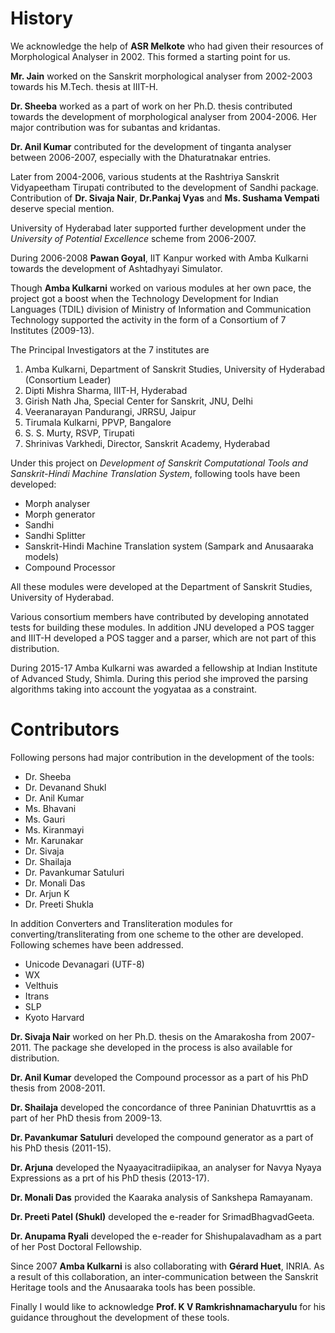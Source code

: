# History

We acknowledge the help of **ASR Melkote** who had given their resources of Morphological Analyser in 2002. This formed a starting point for us.

**Mr. Jain** worked on the Sanskrit morphological analyser from 2002-2003 towards his M.Tech. thesis at IIIT-H.

**Dr. Sheeba** worked as a part of work on her Ph.D. thesis contributed towards the development of morphological analyser from 2004-2006. Her major contribution was for subantas and kridantas.

**Dr. Anil Kumar** contributed for the development of tinganta analyser between 2006-2007, especially with the Dhaturatnakar entries.

Later from 2004-2006, various students at the Rashtriya Sanskrit Vidyapeetham Tirupati contributed to the development of Sandhi package. Contribution of **Dr. Sivaja Nair**, **Dr.Pankaj Vyas** and **Ms. Sushama Vempati** deserve special mention.

University of Hyderabad later supported further development under the *University of Potential Excellence* scheme from 2006-2007.

During 2006-2008 **Pawan Goyal**, IIT Kanpur worked with Amba Kulkarni towards the development of Ashtadhyayi Simulator.

Though **Amba Kulkarni** worked on various modules at her own pace, the project got a boost when the Technology Development for Indian Languages (TDIL) division of Ministry of Information and Communication Technology supported the activity in the form of a Consortium of 7 Institutes (2009-13).

The Principal Investigators at the 7 institutes are

1. Amba Kulkarni, Department of Sanskrit Studies, University of Hyderabad (Consortium Leader)
2. Dipti Mishra Sharma, IIIT-H, Hyderabad
3. Girish Nath Jha, Special Center for Sanskrit, JNU, Delhi
4. Veeranarayan Pandurangi, JRRSU, Jaipur
5. Tirumala Kulkarni, PPVP, Bangalore
6. S. S. Murty, RSVP, Tirupati
7. Shrinivas Varkhedi, Director, Sanskrit Academy, Hyderabad

Under this project on *Development of Sanskrit Computational Tools and Sanskrit-Hindi Machine Translation System*, following tools have been developed:

- Morph analyser
- Morph generator
- Sandhi
- Sandhi Splitter
- Sanskrit-Hindi Machine Translation system (Sampark and Anusaaraka models)
- Compound Processor

All these modules were developed at the Department of Sanskrit Studies, University of Hyderabad.

Various consortium members have contributed by developing annotated tests for building these modules. In addition JNU developed a POS tagger and IIIT-H developed a POS tagger and a parser, which are not part of this distribution.

During 2015-17 Amba Kulkarni was awarded a fellowship at Indian Institute of Advanced Study, Shimla. During this period she improved the parsing algorithms taking into account the yogyataa as a constraint.

# Contributors

Following persons had major contribution in the development of the tools:

- Dr. Sheeba
- Dr. Devanand Shukl
- Dr. Anil Kumar
- Ms. Bhavani
- Ms. Gauri
- Ms. Kiranmayi
- Mr. Karunakar
- Dr. Sivaja
- Dr. Shailaja
- Dr. Pavankumar Satuluri
- Dr. Monali Das
- Dr. Arjun K
- Dr. Preeti Shukla

In addition Converters and Transliteration modules for converting/transliterating from one scheme to the other are developed. Following schemes have been addressed.

- Unicode Devanagari (UTF-8)
- WX
- Velthuis
- Itrans
- SLP
- Kyoto Harvard

**Dr. Sivaja Nair** worked on her Ph.D. thesis on the Amarakosha from 2007-2011. The package she developed in the process is also available for distribution.

**Dr. Anil Kumar** developed the Compound processor as a part of his PhD thesis from 2008-2011.

**Dr. Shailaja** developed the concordance of three Paninian Dhatuvrttis as a part of her PhD thesis from 2009-13.

**Dr. Pavankumar Satuluri** developed the compound generator as a part of his PhD thesis (2011-15).

**Dr. Arjuna** developed the Nyaayacitradiipikaa, an analyser for Navya Nyaya Expressions as a prt of his PhD thesis (2013-17).

**Dr. Monali Das** provided the Kaaraka analysis of Sankshepa Ramayanam.

**Dr. Preeti Patel (Shukl)** developed the e-reader for SrimadBhagvadGeeta.

**Dr. Anupama Ryali** developed the e-reader for Shishupalavadham as a part of her Post Doctoral Fellowship.

Since 2007 **Amba Kulkarni** is also collaborating with **Gérard Huet**, INRIA. As a result of this collaboration, an inter-communication between the Sanskrit Heritage tools and the Anusaaraka tools has been possible.

Finally I would like to acknowledge **Prof. K V Ramkrishnamacharyulu** for his guidance throughout the development of these tools.
